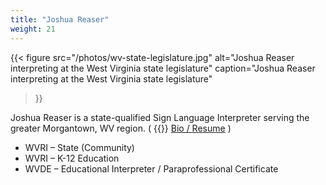 ```yaml
---
title: "Joshua Reaser"
weight: 21
---
```


{{<
    figure src="/photos/wv-state-legislature.jpg"
    alt="Joshua Reaser interpreting at the West Virginia state legislature"
    caption="Joshua Reaser interpreting at the West Virginia state legislature"
>}}

Joshua Reaser is a state-qualified Sign Language Interpreter serving the greater Morgantown, WV region. ( {{<icon class="fa fa-user-circle">}} [Bio / Resume](https://joshuareaser.com) )

- WVRI – State (Community)
- WVRI – K-12 Education
- WVDE – Educational Interpreter / Paraprofessional Certificate
